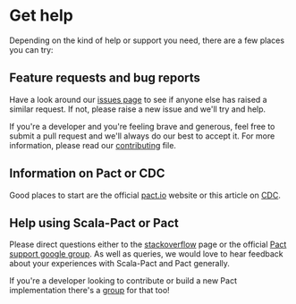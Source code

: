 # Get help
Depending on the kind of help or support you need, there are a few places you can try:

## Feature requests and bug reports
Have a look around our [issues page](https://github.com/ITV/scala-pact/issues) to see if anyone else has raised a similar request. If not, please raise a new issue and we'll try and help.

If you're a developer and you're feeling brave and generous, feel free to submit a pull request and we'll always do our best to accept it. For more information, please read our [contributing](https://github.com/ITV/scala-pact/blob/master/CONTRIBUTING.md) file.

## Information on Pact or CDC
Good places to start are the official [pact.io](http://www.pact.io) website or this article on [CDC](http://martinfowler.com/articles/consumerDrivenContracts.html).

## Help using Scala-Pact or Pact
Please direct questions either to the [stackoverflow](http://stackoverflow.com/questions/tagged/pact) page or the official [Pact support google group](https://groups.google.com/forum/#!forum/pact-support). As well as queries, we would love to hear feedback about your experiences with Scala-Pact and Pact generally.

If you're a developer looking to contribute or build a new Pact implementation there's a [group](https://groups.google.com/forum/#!forum/pact-dev) for that too!
